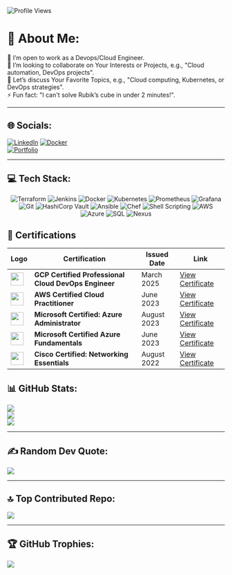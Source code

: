 ![Profile Views](https://komarev.com/ghpvc/?username=tohidhanfi20&color=blue)

# 🚀 About Me:
🔭 I’m open to work as a Devops/Cloud Engineer.  
👯 I’m looking to collaborate on Your Interests or Projects, e.g., "Cloud automation, DevOps projects".  
💬 Let’s discuss Your Favorite Topics, e.g., "Cloud computing, Kubernetes, or DevOps strategies".  
⚡ Fun fact: "I can't solve Rubik’s cube in under 2 minutes!".  

---

## 🌐 Socials:  
[![LinkedIn](https://img.shields.io/badge/LinkedIn-blue?logo=linkedin&logoColor=white)](https://www.linkedin.com/in/tohidhanfi/)
[![Docker](https://img.shields.io/badge/Docker-blue?logo=docker&logoColor=white)](https://hub.docker.com/u/tohidaws)  
[![Portfolio](https://img.shields.io/badge/Portfolio-grey?logo=google-chrome&logoColor=white)](https://tohidhanfi.cloud/)  

---

## 💻 Tech Stack:

<div align="center">
  <img src="https://img.shields.io/badge/Terraform-623CE4?style=for-the-badge&logo=terraform&logoColor=white" alt="Terraform" />
  <img src="https://img.shields.io/badge/Jenkins-D24939?style=for-the-badge&logo=jenkins&logoColor=white" alt="Jenkins" />
  <img src="https://img.shields.io/badge/Docker-2496ED?style=for-the-badge&logo=docker&logoColor=white" alt="Docker" />
  <img src="https://img.shields.io/badge/Kubernetes-326CE5?style=for-the-badge&logo=kubernetes&logoColor=white" alt="Kubernetes" />
  <img src="https://img.shields.io/badge/Prometheus-E6522C?style=for-the-badge&logo=prometheus&logoColor=white" alt="Prometheus" />
  <img src="https://img.shields.io/badge/Grafana-F46800?style=for-the-badge&logo=grafana&logoColor=white" alt="Grafana" />
  <img src="https://img.shields.io/badge/Git-F05032?style=for-the-badge&logo=git&logoColor=white" alt="Git" />
  <img src="https://img.shields.io/badge/HashiCorp%20Vault-000000?style=for-the-badge&logo=vault&logoColor=white" alt="HashiCorp Vault" />
  <img src="https://img.shields.io/badge/Ansible-EE0000?style=for-the-badge&logo=ansible&logoColor=white" alt="Ansible" />
  <img src="https://img.shields.io/badge/Chef-000000?style=for-the-badge&logo=chef&logoColor=white" alt="Chef" />
  <img src="https://img.shields.io/badge/Shell%20Scripting-4EAA25?style=for-the-badge&logo=gnu-bash&logoColor=white" alt="Shell Scripting" />
  <img src="https://img.shields.io/badge/AWS-FF9900?style=for-the-badge&logo=amazonaws&logoColor=white" alt="AWS" />
  <img src="https://img.shields.io/badge/Azure-0078D4?style=for-the-badge&logo=microsoftazure&logoColor=white" alt="Azure" />
  <img src="https://img.shields.io/badge/SQL-CC2927?style=for-the-badge&logo=microsoftsqlserver&logoColor=white" alt="SQL" />
  <img src="https://img.shields.io/badge/Nexus-4E2ACD?style=for-the-badge&logo=sonatype&logoColor=white" alt="Nexus" />
</div>

## 📜 Certifications

| Logo | Certification                                  | Issued Date      | Link                                                                                             |
|------|-----------------------------------------------|------------------|--------------------------------------------------------------------------------------------------|
| <img src="https://upload.wikimedia.org/wikipedia/commons/3/3c/Google_Cloud_Logo.svg" width="30"/> | **GCP Certified Professional Cloud DevOps Engineer** | March 2025 | [View Certificate](https://drive.google.com/drive/u/1/folders/14yg_uHgz1P3LteQYSHV_AHZJueak1nB8) |
| <img src="https://upload.wikimedia.org/wikipedia/commons/9/93/Amazon_Web_Services_Logo.svg" width="30"/> | **AWS Certified Cloud Practitioner**          | June 2023        | [View Certificate](https://drive.google.com/drive/u/1/folders/14yg_uHgz1P3LteQYSHV_AHZJueak1nB8) |
| <img src="https://upload.wikimedia.org/wikipedia/commons/a/a8/Microsoft_Azure_Logo.svg" width="30"/> | **Microsoft Certified: Azure Administrator**  | August 2023      | [View Certificate](https://drive.google.com/drive/u/1/folders/14yg_uHgz1P3LteQYSHV_AHZJueak1nB8) |
| <img src="https://upload.wikimedia.org/wikipedia/commons/a/a8/Microsoft_Azure_Logo.svg" width="30"/> | **Microsoft Certified Azure Fundamentals**    | June 2023        | [View Certificate](https://drive.google.com/drive/u/1/folders/14yg_uHgz1P3LteQYSHV_AHZJueak1nB8) |
| <img src="https://logos-world.net/wp-content/uploads/2021/08/Cisco-Logo-700x394.png" width="30"/> | **Cisco Certified: Networking Essentials**    | August 2022      | [View Certificate](https://drive.google.com/drive/u/1/folders/14yg_uHgz1P3LteQYSHV_AHZJueak1nB8) |




## 📊 GitHub Stats:  
![](https://github-readme-stats.vercel.app/api?username=tohidhanfi20&theme=dark&hide_border=true&include_all_commits=false&count_private=true)  
![](https://github-readme-streak-stats.herokuapp.com/?user=tohidhanfi20&theme=dark&hide_border=true)  
![](https://github-readme-stats.vercel.app/api/top-langs/?username=tohidhanfi20&theme=dark&hide_border=true&include_all_commits=false&count_private=true&layout=compact)  

---

## ✍️ Random Dev Quote:  
![](https://quotes-github-readme.vercel.app/api?type=horizontal&theme=dark)  

---

## 🔝 Top Contributed Repo:  
![](https://github-contributor-stats.vercel.app/api?username=tohidhanfi20&limit=1&theme=dark&combine_all_yearly_contributions=true)  

---

## 🏆 GitHub Trophies:  
![](https://github-profile-trophy.vercel.app/?username=tohidhanfi20&theme=darkhub&no-frame=false&no-bg=false&margin-w=4)  
